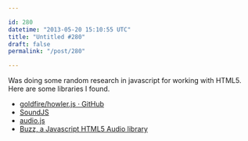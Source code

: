 ```yaml
---

id: 280
datetime: "2013-05-20 15:10:55 UTC"
title: "Untitled #280"
draft: false
permalink: "/post/280"

---
```


Was doing some random research in javascript for working with HTML5. Here are some libraries I found. 

 
 * [goldfire/howler.js · GitHub](https://github.com/goldfire/howler.js)
 * [SoundJS](http://www.createjs.com/#!/SoundJS)
 * [audio.js](https://kolber.github.io/audiojs/)
 * [Buzz, a Javascript HTML5 Audio library](https://buzz.jaysalvat.com/)



